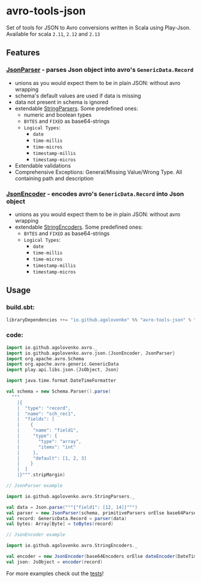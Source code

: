 # avro-tools-json

Set of tools for JSON to Avro conversions written in Scala using Play-Json. Available for scala `2.11`, `2.12`
and `2.13`

## Features

### [JsonParser](src/main/scala/io/github/agolovenko/avro/json/JsonParser.scala) - parses Json object into avro's `GenericData.Record`

* unions as you would expect them to be in plain JSON: without avro wrapping
* schema's default values are used if data is missing
* data not present in schema is ignored
* extendable [StringParsers](../core/src/main/scala/io/github/agolovenko/avro/StringParsers.scala). Some predefined
  ones:
    * numeric and boolean types
    * `BYTES` and `FIXED` as base64-strings
    * `Logical Types`:
        * `date`
        * `time-millis`
        * `time-micros`
        * `timestamp-millis`
        * `timestamp-micros`
* Extendable validations
* Comprehensive Exceptions: General/Missing Value/Wrong Type. All containing path and description

### [JsonEncoder](src/main/scala/io/github/agolovenko/avro/json/JsonEncoder.scala) - encodes avro's `GenericData.Record` into Json object

* unions as you would expect them to be in plain JSON: without avro wrapping
* extendable [StringEncoders](../core/src/main/scala/io/github/agolovenko/avro/StringEncoders.scala). Some predefined
  ones:
    * `BYTES` and `FIXED` as base64-strings
    * `Logical Types`:
        * `date`
        * `time-millis`
        * `time-micros`
        * `timestamp-millis`
        * `timestamp-micros`

## Usage

### build.sbt:

```sbt
libraryDependencies ++= "io.github.agolovenko" %% "avro-tools-json" % "0.5.0"
```

### code:

```scala
import io.github.agolovenko.avro._
import io.github.agolovenko.avro.json.{JsonEncoder, JsonParser}
import org.apache.avro.Schema
import org.apache.avro.generic.GenericData
import play.api.libs.json.{JsObject, Json}

import java.time.format.DateTimeFormatter

val schema = new Schema.Parser().parse(
  """
    |{
    |  "type": "record",
    |  "name": "sch_rec1",
    |  "fields": [
    |    {
    |     "name": "field1", 
    |     "type": {
    |       "type": "array",
    |       "items": "int"
    |     },
    |     "default": [1, 2, 3]
    |    }
    |  ]
    |}""".stripMargin)

// JsonParser example

import io.github.agolovenko.avro.StringParsers._

val data = Json.parse("""{"field1": [12, 14]}""")
val parser = new JsonParser(schema, primitiveParsers orElse base64Parsers)
val record: GenericData.Record = parser(data)
val bytes: Array[Byte] = toBytes(record)

// JsonEncoder example

import io.github.agolovenko.avro.StringEncoders._

val encoder = new JsonEncoder(base64Encoders orElse dateEncoder(DateTimeFormatter.ISO_DATE))
val json: JsObject = encoder(record)
```

For more examples check out the [tests](src/test/scala/io/github/agolovenko/avro/json)!
